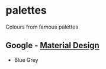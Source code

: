 # palettes

Colours from famous palettes

## Google - [Material Design](http://www.google.com/design/spec/style/color.html#color-color-palette)

- Blue Grey

